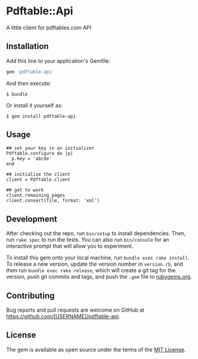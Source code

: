 # Pdftable::Api
A little client for pdftables.com API
## Installation

Add this line to your application's Gemfile:

```ruby
gem 'pdftable-api'
```

And then execute:

    $ bundle

Or install it yourself as:

    $ gem install pdftable-api

## Usage

```
## set your key in an initializer
Pdftable.configure do |p|
  p.key = 'abcde'
end

## initialize the client
client = Pdftable.client

## get to work
client.remaining_pages
client.convert(file, format: 'xml')

```

## Development

After checking out the repo, run `bin/setup` to install dependencies. Then, run `rake spec` to run the tests. You can also run `bin/console` for an interactive prompt that will allow you to experiment.

To install this gem onto your local machine, run `bundle exec rake install`. To release a new version, update the version number in `version.rb`, and then run `bundle exec rake release`, which will create a git tag for the version, push git commits and tags, and push the `.gem` file to [rubygems.org](https://rubygems.org).

## Contributing

Bug reports and pull requests are welcome on GitHub at https://github.com/[USERNAME]/pdftable-api.


## License

The gem is available as open source under the terms of the [MIT License](http://opensource.org/licenses/MIT).

